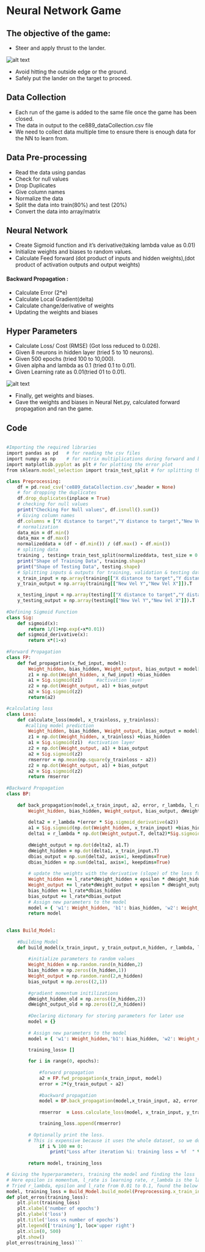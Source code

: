 # Neural Network Game
## The objective of the game:
- Steer and apply thrust to the lander.

![alt text](https://github.com/Yash4850/DataScience/blob/main/Rocket%20Landing%20Neural%20Netwotk/Figures/Rocket.PNG)

- Avoid hitting the outside edge or the ground.
- Safely put the lander on the target to proceed.

## Data Collection
- Each run of the game is added to the same file once the game has been closed.
- The data in output to the ce889_dataCollection.csv file
- We need to collect data multiple time to ensure there is enough data for the NN to learn from. 

## Data Pre-processing
- Read the data using pandas
- Check for null values
- Drop Duplicates
- Give column names
- Normalize the data 
- Split the data into train(80%) and test (20%)
- Convert the data into array/matrix

## Neural Network
- Create Sigmoid function and it’s derivative(taking lambda value as 0.01)
- Initialize weights and biases to random values.
- Calculate Feed forward (dot product of inputs and hidden weights),(dot product of activation outputs and output weights)

#### Backward Propagation :
- Calculate Error (2*e)
- Calculate Local Gradient(delta)
- Calculate change/derivative of weights
- Updating the weights and biases

## Hyper Parameters
- Calculate Loss/ Cost (RMSE) (Got loss reduced to 0.026).
- Given 8 neurons in hidden layer (tried 5 to 10 neurons).
- Given 500 epochs (tried 100 to 10,000).
- Given alpha and lambda as 0.1 (tried 0.1 to 0.01).
- Given Learning rate as 0.01(tried 01 to 0.01).

![alt text](https://github.com/Yash4850/DataScience/blob/main/Rocket%20Landing%20Neural%20Netwotk/Figures/Picture1.png)

- Finally, get weights and biases.
- Gave the weights and biases in Neural Net.py, calculated forward propagation and ran the game.

## Code
```ruby

#Importing the required libraries
import pandas as pd   # for reading the csv files 
import numpy as np    # for matrix multiplications during forward and backward propagations
import matplotlib.pyplot as plt # for plotting the error plot
from sklearn.model_selection import train_test_split # for splitting the data into train and test

class Preprocessing:
    df = pd.read_csv('ce889_dataCollection.csv',header = None)
    # for dropping the duplicates
    df.drop_duplicates(inplace = True)
    # checking for null values
    print("Checking For Null values", df.isnull().sum())
    # Giving column names
    df.columns = ["X distance to target","Y distance to target","New Vel Y","New Vel X"]
    # normalization
    data_min = df.min()
    data_max = df.max()
    normalizeddata = (df - df.min()) / (df.max() - df.min())
    # spliting data
    training , testing= train_test_split(normalizeddata, test_size = 0.2)
    print("Shape of Training Data", training.shape)
    print("Shape of Testing Data", testing.shape)
    # Splitting inputs & outputs for training, validation & testing data
    x_train_input = np.array(training[["X distance to target","Y distance to target"]]).T
    y_train_output = np.array(training[["New Vel Y","New Vel X"]]).T

    x_testing_input = np.array(testing[["X distance to target","Y distance to target"]]).T
    y_testing_output = np.array(testing[["New Vel Y","New Vel X"]]).T
    
#Defining Sigmoid Function
class Sig:
    def sigmoid(x):  
        return 1/(1+np.exp(-x*0.01))
    def sigmoid_derivative(x):  
        return x*(1-x)
      
#Forward Propagation
class FP:
    def fwd_propagation(x_fwd_input, model):    
        Weight_hidden, bias_hidden, Weight_output, bias_output = model['w1'], model['b1'], model['w2'], model['b2']
        z1 = np.dot(Weight_hidden, x_fwd_input) +bias_hidden
        a1 = Sig.sigmoid(z1)     #activation layer
        z2 = np.dot(Weight_output, a1) + bias_output
        a2 = Sig.sigmoid(z2)
        return(a2)

#calculating loss
class Loss:
    def calculate_loss(model, x_trainloss, y_trainloss):
       #calling model prediction
        Weight_hidden, bias_hidden, Weight_output, bias_output = model['w1'], model['b1'], model['w2'], model['b2']
        z1 = np.dot(Weight_hidden, x_trainloss) +bias_hidden
        a1 = Sig.sigmoid(z1)  #activation layer
        z2 = np.dot(Weight_output, a1) + bias_output
        a2 = Sig.sigmoid(z2) 
        rmserror = np.mean(np.square(y_trainloss - a2))
        z2 = np.dot(Weight_output, a1) + bias_output
        a2 = Sig.sigmoid(z2)
        return rmserror
   
#Backward Propagation
class BP:
    
    def back_propagation(model,x_train_input, a2, error, r_lambda, l_rate, epsilon):
        Weight_hidden, bias_hidden, Weight_output, bias_output, dWeight_hidden_old, dWeight_output_old = model['w1'], model['b1'], model['w2'], model['b2'], model['dw1_old'], model['dw2_old']
    
        delta2 = r_lambda *(error * Sig.sigmoid_derivative(a2))
        a1 = Sig.sigmoid(np.dot(Weight_hidden, x_train_input) +bias_hidden)  
        delta1 = r_lambda * np.dot(Weight_output.T, delta2)*Sig.sigmoid_derivative(a1)
      
        dWeight_output = np.dot(delta2, a1.T)
        dWeight_hidden = np.dot(delta1, x_train_input.T)
        dbias_output = np.sum(delta2, axis=1, keepdims=True)
        dbias_hidden = np.sum(delta1, axis=1, keepdims=True)
        
        # update the weights with the derivative (slope) of the loss function
        Weight_hidden += l_rate*dWeight_hidden + epsilon * dWeight_hidden_old
        Weight_output += l_rate*dWeight_output + epsilon * dWeight_output_old
        bias_hidden += l_rate*dbias_hidden
        bias_output += l_rate*dbias_output
        # Assign new parameters to the model
        model = { 'w1': Weight_hidden, 'b1': bias_hidden, 'w2': Weight_output, 'b2': bias_output, "dw1_old":dWeight_hidden, "dw2_old": dWeight_output}
        return model
  
 
class Build_Model:
    
    #Building Model
    def build_model(x_train_input, y_train_output,n_hidden, r_lambda, l_rate, epsilon, epochs):
    
        #initialize parameters to random values
        Weight_hidden = np.random.rand(n_hidden,2) 
        bias_hidden = np.zeros((n_hidden,1))
        Weight_output = np.random.rand(2,n_hidden) 
        bias_output = np.zeros((2,1))
    
        #gradient momentum initilizations
        dWeight_hidden_old = np.zeros((n_hidden,2))
        dWeight_output_old = np.zeros((2,n_hidden))
    
        #Declaring dictonary for storing parameters for later use
        model = {}
    
        # Assign new parameters to the model
        model = { 'w1': Weight_hidden,'b1': bias_hidden, 'w2': Weight_output, 'b2': bias_output, "dw1_old":dWeight_hidden_old, "dw2_old": dWeight_output_old}
    
        training_loss= []

        for i in range(0, epochs):
        
            #forward propagation
            a2 = FP.fwd_propagation(x_train_input, model)
            error = 2*(y_train_output - a2)
        
            #backward propagation
            model = BP.back_propagation(model,x_train_input, a2, error, r_lambda, l_rate, epsilon)
                
            rmserror  = Loss.calculate_loss(model, x_train_input, y_train_output)

            training_loss.append(rmserror)
        
        # Optionally print the loss.
        # This is expensive because it uses the whole dataset, so we don't want to do it too often.
            if i % 100 == 0:
                print("Loss after iteration %i: training loss = %f  " %(i,rmserror))
     
        return model, training_loss

# Giving the hyperparameters, training the model and finding the loss
# Here epsilon is momentum, l_rate is learning rate, r_lambda is the lambda in activation function (sigmoid)
# Tried r_lambda, epsilon and l_rate from 0.01 to 0.1, found the below values as best
model, training_loss = Build_Model.build_model(Preprocessing.x_train_input, Preprocessing.y_train_output,n_hidden= 8, epochs = 501, epsilon=0.1, r_lambda = 0.1, l_rate=0.01)
def plot_erros(training_loss):
    plt.plot(training_loss)
    plt.xlabel('number of epochs')
    plt.ylabel('loss')
    plt.title('loss vs number of epochs')
    plt.legend(['training'], loc='upper right')
    plt.xlim(0, 500)
    plt.show()
plot_erros(training_loss)```
